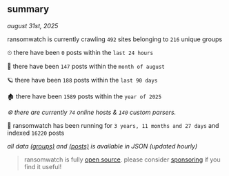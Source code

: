 
## summary
_august 31st, 2025_

ransomwatch is currently crawling `492` sites belonging to `216` unique groups

⏲ there have been `0` posts within the `last 24 hours`

🦈 there have been `147` posts within the `month of august`

🪐 there have been `188` posts within the `last 90 days`

🏚 there have been `1589` posts within the `year of 2025`

_⚙️ there are currently `74` online hosts & `140` custom parsers._

🦕 ransomwatch has been running for `3 years, 11 months and 27 days` and indexed `16220` posts

_all data  [(groups)](http://ransomwhat.telemetry.ltd/groups) and [(posts)](http://ransomwhat.telemetry.ltd/posts) is available in JSON (updated hourly)_

> ransomwatch is fully [open source](https://github.com/joshhighet/ransomwatch#ransomwatch--). please consider [sponsoring](https://github.com/sponsors/joshhighet) if you find it useful!

